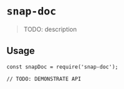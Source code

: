 # `snap-doc`

> TODO: description

## Usage

```
const snapDoc = require('snap-doc');

// TODO: DEMONSTRATE API
```

